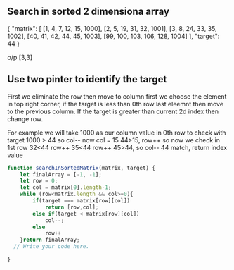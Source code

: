 ## Search in sorted 2 dimensiona array
{
  "matrix": [
    [1, 4, 7, 12, 15, 1000],
    [2, 5, 19, 31, 32, 1001],
    [3, 8, 24, 33, 35, 1002],
    [40, 41, 42, 44, 45, 1003],
    [99, 100, 103, 106, 128, 1004]
  ],
  "target": 44
}

o/p [3,3]

## Use two pinter to identify the target
First we eliminate the row then move to column
first we choose the element in top right corner, if the target  is less than 0th row last eleemnt then move to the previous column. If the target is greater than current 2d index then change row.

For example we will take 1000 as our column value in 0th row to check with target
1000 > 44
so col--
now col = 15
44>15, row++
so now we check in 1st row
32<44
row++
35<44
row++
45>44, so col--
44 match, return index value


```javascript
function searchInSortedMatrix(matrix, target) {
	let finalArray = [-1, -1];
	let row = 0;
	let col = matrix[0].length-1;
	while (row<matrix.length && col>=0){
		if(target === matrix[row][col])
			return [row,col];
		else if(target < matrix[row][col])
			col--;
		else
			row++
	}return finalArray;
  // Write your code here.
	
}
```
